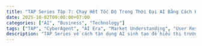 ```yaml
---
title: "TAP Series Tập 7: Chạy Hết Tốc Độ Trong Thời Đại AI Bằng Cách Hiểu Thị Trường và Người Dùng"
date: 2025-10-02T09:00:00+07:00
categories: ["AI", "Business", "Technology"]
tags: ["TAP", "CyberAgent", "AI Era", "Market Understanding", "User Research", "Business Strategy"]
description: "TAP Series về cách tận dụng AI sinh tạo để hiểu thị trường và người dùng trong thời đại AI"
---
```


